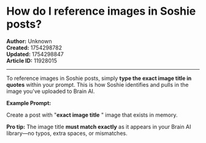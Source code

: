 # How do I reference images in Soshie posts?

**Author:** Unknown  
**Created:** 1754298782  
**Updated:** 1754298847  
**Article ID:** 11928015  

---

To reference images in Soshie posts, simply **type the exact image title in quotes** within your prompt. This is how Soshie identifies and pulls in the image you've uploaded to Brain AI.

**Example Prompt:**

Create a post with "**exact image title** " image that exists in memory.

**Pro tip:** The image title **must match exactly** as it appears in your Brain AI library—no typos, extra spaces, or mismatches.
